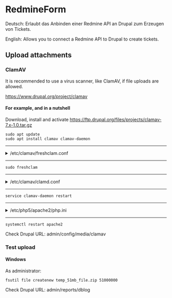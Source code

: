 # RedmineForm

Deutsch: Erlaubt das Anbinden einer Redmine API an Drupal zum Erzeugen von Tickets.

English: Allows you to connect a Redmine API to Drupal to create tickets.

## Upload attachments

### ClamAV

It is recommended to use a virus scanner, like ClamAV, if file uploads are allowed.

https://www.drupal.org/project/clamav

#### For example, and in a nutshell

Download, install and activate https://ftp.drupal.org/files/projects/clamav-7.x-1.0.tar.gz

```
sudo apt update
sudo apt install clamav clamav-daemon
```

---

<details>
<summary>/etc/clamav/freshclam.conf</summary>
<pre><code>
# Automatically created by the clamav-freshclam postinst
# Comments will get lost when you reconfigure the clamav-freshclam package

DatabaseOwner clamav
UpdateLogFile /var/log/clamav/freshclam.log
LogVerbose false
LogSyslog false
LogFacility LOG_LOCAL6
LogFileMaxSize 0
LogRotate true
LogTime true
Foreground false
Debug false
MaxAttempts 5
DatabaseDirectory /var/lib/clamav
DNSDatabaseInfo current.cvd.clamav.net
ConnectTimeout 30
ReceiveTimeout 30
TestDatabases yes
ScriptedUpdates yes
CompressLocalDatabase no
SafeBrowsing false
Bytecode true
NotifyClamd /etc/clamav/clamd.conf
\# Check for new database 24 times a day
Checks 12
DatabaseMirror db.local.clamav.net
DatabaseMirror database.clamav.net
<b># Proxy settings
HTTPProxyServer myproxy.com
HTTPProxyPort 1234
HTTPProxyUsername myusername
HTTPProxyPassword mypass</b>
</code></pre>
</details>

---

```
sudo freshclam
```

---

<details>
<summary>/etc/clamav/clamd.conf</summary>
<pre><code>
#Automatically Generated by clamav-daemon postinst
#To reconfigure clamd run #dpkg-reconfigure clamav-daemon
#Please read /usr/share/doc/clamav-daemon/README.Debian.gz for details
LocalSocket /var/run/clamav/clamd.ctl
FixStaleSocket true
LocalSocketGroup clamav
LocalSocketMode 666
# TemporaryDirectory is not set to its default /tmp here to make overriding
# the default with environment variables TMPDIR/TMP/TEMP possible
User clamav
ScanMail true
ScanArchive true
<b>ArchiveBlockEncrypted true</b>
MaxDirectoryRecursion 15
FollowDirectorySymlinks false
FollowFileSymlinks false
<b>ReadTimeout 1200</b>
<b>MaxThreads 24</b>
MaxConnectionQueueLength 15
LogSyslog false
LogRotate true
LogFacility LOG_LOCAL6
LogClean false
<b>LogVerbose false</b>
PreludeEnable no
PreludeAnalyzerName ClamAV
DatabaseDirectory /var/lib/clamav
OfficialDatabaseOnly false
SelfCheck 3600
Foreground false
<b>Debug false</b>
ScanPE true
MaxEmbeddedPE 10M
ScanOLE2 true
ScanPDF true
ScanHTML true
MaxHTMLNormalize 10M
MaxHTMLNoTags 2M
MaxScriptNormalize 5M
MaxZipTypeRcg 1M
ScanSWF true
DetectBrokenExecutables false
ExitOnOOM false
LeaveTemporaryFiles false
AlgorithmicDetection true
ScanELF true
<b>IdleTimeout 1200</b>
CrossFilesystems true
PhishingSignatures true
PhishingScanURLs true
PhishingAlwaysBlockSSLMismatch false
PhishingAlwaysBlockCloak false
PartitionIntersection false
DetectPUA false
ScanPartialMessages false
HeuristicScanPrecedence false
StructuredDataDetection false
<b>CommandReadTimeout 1200</b>
<b>SendBufTimeout 1200</b>
MaxQueue 100
ExtendedDetectionInfo true
OLE2BlockMacros false
ScanOnAccess false
AllowAllMatchScan true
ForceToDisk false
DisableCertCheck false
DisableCache false
<b>MaxScanSize 511M</b>
<b>MaxFileSize 511M</b>
MaxRecursion 16
MaxFiles 10000
MaxPartitions 50
MaxIconsPE 100
PCREMatchLimit 10000
PCRERecMatchLimit 5000
<b>PCREMaxFileSize 511M</b>
ScanXMLDOCS true
ScanHWP3 true
MaxRecHWP3 16
<b>StreamMaxLength 511M</b>
LogFile /var/log/clamav/clamav.log
LogTime true
LogFileUnlock false
LogFileMaxSize 0
Bytecode true
BytecodeSecurity TrustSigned
<b>BytecodeTimeout 1200000</b>
<b>TCPSocket 3310
TCPAddr localhost</b>
</code></pre>
</details>

---

```
service clamav-daemon restart
```

---

<details>
<summary>/etc/php5/apache2/php.ini</summary>
<pre><code>
max_execution_time = 1200
max_input_time = 1200
memory_limit = 511M
post_max_size = 511M
upload_max_filesize = 511M
</code></pre>
</details>

---

```
systemctl restart apache2
```

Check Drupal URL: admin/config/media/clamav

### Test upload

#### Windows

As administrator:

```
fsutil file createnew temp_51mb_file.zip 51000000
````

Check Drupal URL: admin/reports/dblog

